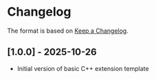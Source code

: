 # Changelog

The format is based on [Keep a Changelog](https://keepachangelog.com/en/1.0.0/).


## [1.0.0] - 2025-10-26
- Initial version of basic C++ extension template

